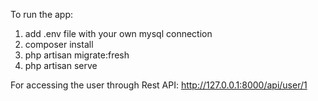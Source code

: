 To run the app:

1. add .env file with your own mysql connection 
2. composer install
3. php artisan migrate:fresh
4. php artisan serve

For accessing the user through Rest API: http://127.0.0.1:8000/api/user/1
